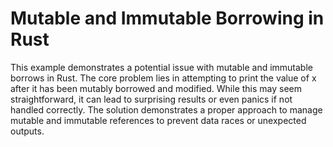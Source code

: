 # Mutable and Immutable Borrowing in Rust
This example demonstrates a potential issue with mutable and immutable borrows in Rust.  The core problem lies in attempting to print the value of x after it has been mutably borrowed and modified. While this may seem straightforward, it can lead to surprising results or even panics if not handled correctly.  The solution demonstrates a proper approach to manage mutable and immutable references to prevent data races or unexpected outputs.
